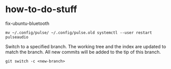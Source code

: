 # how-to-do-stuff

fix-ubuntu-bluetooth
```
mv ~/.config/pulse/ ~/.config/pulse.old systemctl --user restart pulseaudio
```

Switch to a specified branch. The working tree and the index are updated to match the branch. All new commits will be added to the tip of this branch.
```
git switch -c <new-branch>
```
